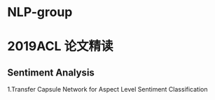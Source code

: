 # NLP-group
2019ACL 论文精读
===
Sentiment Analysis
-
1.Transfer Capsule Network for Aspect Level Sentiment Classification
